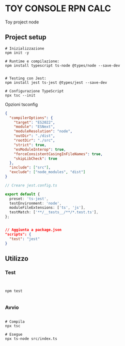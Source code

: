 # TOY CONSOLE RPN CALC

Toy project node

## Project setup

```shell
# Inizializzazione
npm init -y

```

```shell
# Runtime e compilazione:
npm install typescript ts-node @types/node --save-dev
```

```shell

# Testing con Jest:
npm install jest ts-jest @types/jest --save-dev
```

```shell
# Configurazione TypeScript
npx tsc --init
```

Opzioni tsconfig

```json
{
  "compilerOptions": {
    "target": "ES2022",
    "module": "ESNext",
    "moduleResolution": "node",
    "outDir": "./dist",
    "rootDir": "./src",
    "strict": true,
    "esModuleInterop": true,
    "forceConsistentCasingInFileNames": true,
    "skipLibCheck": true
  },
  "include": ["src"],
  "exclude": ["node_modules", "dist"]
}
```

```ts
// Creare jest.config.ts

export default {
  preset: 'ts-jest',
  testEnvironment: 'node',
  moduleFileExtensions: ['ts', 'js'],
  testMatch: ['**/__tests__/**/*.test.ts'],
};


```

```json

// Aggiunta a package.json
"scripts": {
  "test": "jest"
}

```

## Utilizzo

### Test

```shell


npm test


```

### Avvio

```shell

# Compila
npx tsc

# Esegue
npx ts-node src/index.ts

```
